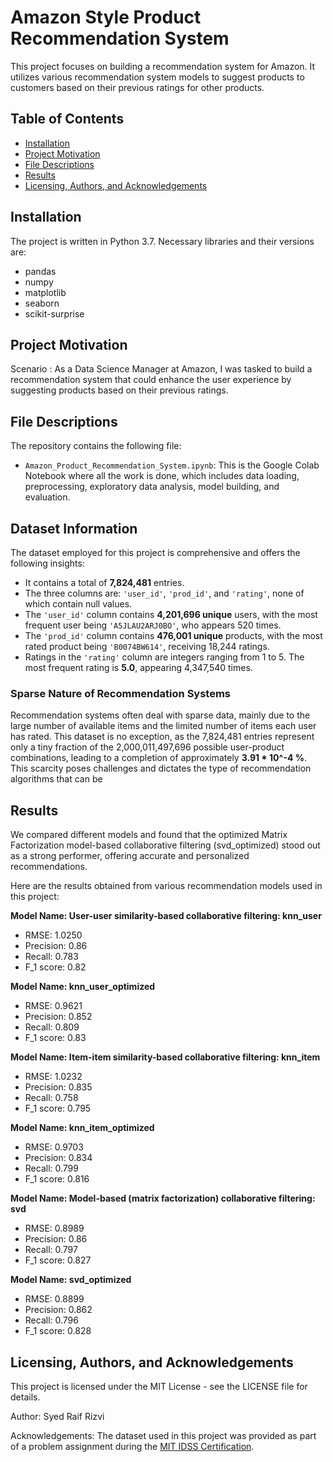 # Amazon Style Product Recommendation System
This project focuses on building a recommendation system for Amazon. It utilizes various recommendation system models to suggest products to customers based on their previous ratings for other products.

## Table of Contents
- [Installation](#installation)
- [Project Motivation](#project-motivation)
- [File Descriptions](#file-descriptions)
- [Results](#results)
- [Licensing, Authors, and Acknowledgements](#licensing-authors-and-acknowledgements)

## Installation
The project is written in Python 3.7. Necessary libraries and their versions are:
- pandas
- numpy
- matplotlib
- seaborn
- scikit-surprise

## Project Motivation
Scenario : As a Data Science Manager at Amazon, I was tasked to build a recommendation system that could enhance the user experience by suggesting products based on their previous ratings. 

## File Descriptions
The repository contains the following file:
- `Amazon_Product_Recommendation_System.ipynb`: This is the Google Colab Notebook where all the work is done, which includes data loading, preprocessing, exploratory data analysis, model building, and evaluation.

## Dataset Information

The dataset employed for this project is comprehensive and offers the following insights:

- It contains a total of **7,824,481** entries.
- The three columns are: `'user_id'`, `'prod_id'`, and `'rating'`, none of which contain null values.
- The `'user_id'` column contains **4,201,696 unique** users, with the most frequent user being `'A5JLAU2ARJ0BO'`, who appears 520 times.
- The `'prod_id'` column contains **476,001 unique** products, with the most rated product being `'B0074BW614'`, receiving 18,244 ratings.
- Ratings in the `'rating'` column are integers ranging from 1 to 5. The most frequent rating is **5.0**, appearing 4,347,540 times.

### Sparse Nature of Recommendation Systems

Recommendation systems often deal with sparse data, mainly due to the large number of available items and the limited number of items each user has rated. This dataset is no exception, as the 7,824,481 entries represent only a tiny fraction of the 2,000,011,497,696 possible user-product combinations, leading to a completion of approximately **3.91 * 10^-4 %**. This scarcity poses challenges and dictates the type of recommendation algorithms that can be

## Results
We compared different models and found that the optimized Matrix Factorization model-based collaborative filtering (svd_optimized) stood out as a strong performer, offering accurate and personalized recommendations.

Here are the results obtained from various recommendation models used in this project:

**Model Name: User-user similarity-based collaborative filtering: knn_user**
- RMSE: 1.0250
- Precision:  0.86
- Recall:  0.783
- F_1 score:  0.82

**Model Name: knn_user_optimized**
- RMSE: 0.9621
- Precision:  0.852
- Recall:  0.809
- F_1 score:  0.83

**Model Name:  Item-item similarity-based collaborative filtering: knn_item**
- RMSE: 1.0232
- Precision:  0.835
- Recall:  0.758
- F_1 score:  0.795

**Model Name: knn_item_optimized**
- RMSE: 0.9703
- Precision:  0.834
- Recall:  0.799
- F_1 score:  0.816

**Model Name: Model-based (matrix factorization) collaborative filtering: svd**
- RMSE: 0.8989
- Precision:  0.86
- Recall:  0.797
- F_1 score:  0.827

**Model Name: svd_optimized**
- RMSE: 0.8899
- Precision:  0.862
- Recall:  0.796
- F_1 score:  0.828


## Licensing, Authors, and Acknowledgements

This project is licensed under the MIT License - see the LICENSE file for details.

Author: Syed Raif Rizvi

Acknowledgements: The dataset used in this project was provided as part of a problem assignment during the [MIT IDSS Certification](https://www.mygreatlearning.com/mit-data-science-and-machine-learning-program?gl_campaign=Eportfolio&gl_source=Linkedin&utm_source=eportfolio).
